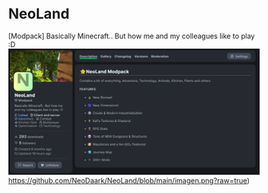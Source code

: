 # NeoLand
[Modpack] Basically Minecraft.. But how me and my colleagues like to play :D
![NeoLand](https://github.com/NeoDaark/NeoLand/blob/main/imagen.png?raw=true)https://github.com/NeoDaark/NeoLand/blob/main/imagen.png?raw=true)

